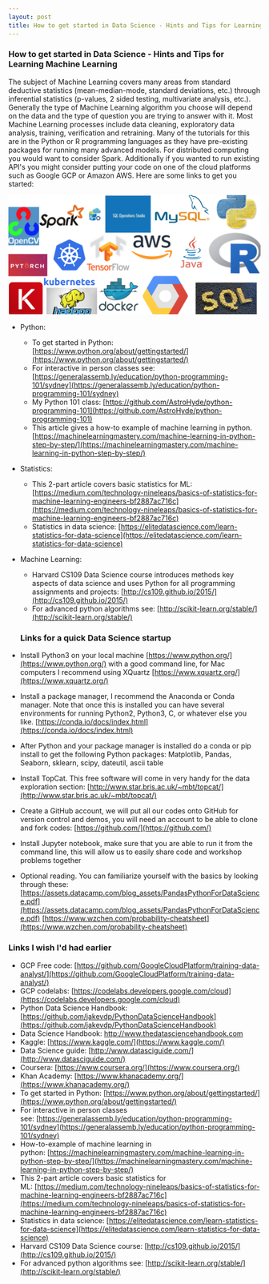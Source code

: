 ```yaml
---
layout: post
title: How to get started in Data Science - Hints and Tips for Learning Machine Learning
---
```

### How to get started in Data Science - Hints and Tips for Learning Machine Learning


The subject of Machine Learning covers many areas from standard deductive statistics (mean-median-mode, standard deviations, etc.) through inferential statistics (p-values, 2 sided testing, multivariate analysis, etc.). Generally the type of Machine Learning algorithm you choose will depend on the data and the type of question you are trying to answer with it. Most Machine Learning processes include data cleaning, exploratory data analysis, training, verification and retraining. Many of the tutorials for this are in the Python or R programming languages as they have pre-existing packages for running many advanced models. For distributed computing you would want to consider Spark. Additionally if you wanted to run existing API's you might consider putting your code on one of the cloud platforms such as Google GCP or Amazon AWS. Here are some links to get you started:

![Tools in Data Science](../images/Tools.png) 
 
* Python:
  * To get started in Python: [https://www.python.org/about/gettingstarted/](https://www.python.org/about/gettingstarted/)
  * For interactive in person classes see: [https://generalassemb.ly/education/python-programming-101/sydney](https://generalassemb.ly/education/python-programming-101/sydney)
  * My Python 101 class: [https://github.com/AstroHyde/python-programming-101](https://github.com/AstroHyde/python-programming-101)
  * This article gives a how-to example of machine learning in python. [https://machinelearningmastery.com/machine-learning-in-python-step-by-step/](https://machinelearningmastery.com/machine-learning-in-python-step-by-step/)

* Statistics:
  * This 2-part article covers basic statistics for ML: [https://medium.com/technology-nineleaps/basics-of-statistics-for-machine-learning-engineers-bf2887ac716c](https://medium.com/technology-nineleaps/basics-of-statistics-for-machine-learning-engineers-bf2887ac716c)
  * Statistics in data science: [https://elitedatascience.com/learn-statistics-for-data-science](https://elitedatascience.com/learn-statistics-for-data-science)

* Machine Learning:
  * Harvard CS109 Data Science course introduces methods key aspects of data science and uses Python for all programming assignments and projects: [http://cs109.github.io/2015/](http://cs109.github.io/2015/)
  * For advanced python algorithms see: [http://scikit-learn.org/stable/](http://scikit-learn.org/stable/)
  
  ### Links for a quick Data Science startup
  
* Install Python3 on your local machine [https://www.python.org/](https://www.python.org/) with a good command line, for Mac computers I recommend using XQuartz [https://www.xquartz.org/](https://www.xquartz.org/) 
* Install a package manager, I recommend the Anaconda or Conda manager. Note that once this is installed you can have several environments for running Python2, Python3, C, or whatever else you like. [https://conda.io/docs/index.html](https://conda.io/docs/index.html)
* After Python and your package manager is installed do a conda or pip install to get the following Python packages: Matplotlib, Pandas, Seaborn, sklearn, scipy, dateutil, ascii table
* Install TopCat. This free software will come in very handy for the data exploration section: [http://www.star.bris.ac.uk/~mbt/topcat/](http://www.star.bris.ac.uk/~mbt/topcat/) 
* Create a GitHub account, we will put all our codes onto GitHub for version control and demos, you will need an account to be able to clone and fork codes: [https://github.com/](https://github.com/)
* Install Jupyter notebook, make sure that you are able to run it from the command line, this will allow us to easily share code and workshop problems together
* Optional reading. You can familiarize yourself with the basics by looking through these: [https://assets.datacamp.com/blog_assets/PandasPythonForDataScience.pdf](https://assets.datacamp.com/blog_assets/PandasPythonForDataScience.pdf) [https://www.wzchen.com/probability-cheatsheet](https://www.wzchen.com/probability-cheatsheet) 

### Links I wish I'd had earlier

* GCP Free code: [https://github.com/GoogleCloudPlatform/training-data-analyst/](https://github.com/GoogleCloudPlatform/training-data-analyst/) 
* GCP codelabs: [https://codelabs.developers.google.com/cloud](https://codelabs.developers.google.com/cloud) 
* Python Data Science Handbook: [https://github.com/jakevdp/PythonDataScienceHandbook](https://github.com/jakevdp/PythonDataScienceHandbook) 
* Data Science Handbook: [http://www.thedatasciencehandbook.com ](http://www.thedatasciencehandbook.com )
* Kaggle: [https://www.kaggle.com/](https://www.kaggle.com/)
* Data Science guide: [http://www.datasciguide.com/](http://www.datasciguide.com/) 
* Coursera: [https://www.coursera.org/](https://www.coursera.org/) 
* Khan Academy: [https://www.khanacademy.org/](https://www.khanacademy.org/) 
* To get started in Python: [https://www.python.org/about/gettingstarted/](https://www.python.org/about/gettingstarted/)
* For interactive in person classes see: [https://generalassemb.ly/education/python-programming-101/sydney](https://generalassemb.ly/education/python-programming-101/sydney)
* How-to-example of machine learning in python: [https://machinelearningmastery.com/machine-learning-in-python-step-by-step/](https://machinelearningmastery.com/machine-learning-in-python-step-by-step/)
* This 2-part article covers basic statistics for ML: [https://medium.com/technology-nineleaps/basics-of-statistics-for-machine-learning-engineers-bf2887ac716c](https://medium.com/technology-nineleaps/basics-of-statistics-for-machine-learning-engineers-bf2887ac716c)
* Statistics in data science: [https://elitedatascience.com/learn-statistics-for-data-science](https://elitedatascience.com/learn-statistics-for-data-science)
* Harvard CS109 Data Science course: [http://cs109.github.io/2015/](http://cs109.github.io/2015/)
* For advanced python algorithms see: [http://scikit-learn.org/stable/](http://scikit-learn.org/stable/)

